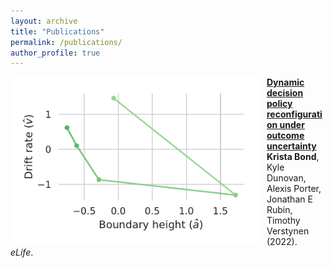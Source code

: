 ```yaml
---
layout: archive
title: "Publications"
permalink: /publications/
author_profile: true
---
```


<img align="left" src="/images/drift_bound_dynamic.pdf" width="400" style="margin-right:10px"/> <b>[Dynamic decision policy reconfiguration under outcome uncertainty](https://elifesciences.org/articles/65540)</b> <br>
<b>Krista Bond</b>, Kyle Dunovan, Alexis Porter, Jonathan E Rubin, Timothy Verstynen (2022). <br>
<i>eLife</i>.

<br style="clear:both" />
<br>
